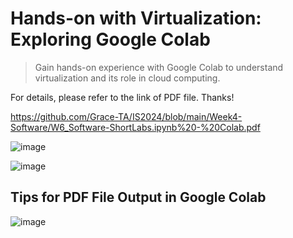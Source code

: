 # Hands-on with Virtualization: Exploring Google Colab

> Gain hands-on experience with Google Colab to understand virtualization and its role in cloud computing.

For details, please refer to the link of PDF file. Thanks!

https://github.com/Grace-TA/IS2024/blob/main/Week4-Software/W6_Software-ShortLabs.ipynb%20-%20Colab.pdf

![image](https://github.com/user-attachments/assets/b0fe6b0b-0dd4-4fae-8351-0716bd9c56be)

![image](https://github.com/user-attachments/assets/545d253c-cecf-4859-ba1a-f1069b4eac5d)

## Tips for PDF File Output in Google Colab

![image](https://github.com/user-attachments/assets/fc4acf20-9549-4960-9587-79ecf6310e3c)

